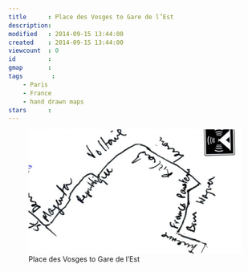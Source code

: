 ```yaml
---
title      : Place des Vosges to Gare de l’Est
description: 
modified   : 2014-09-15 13:44:00
created    : 2014-09-15 13:44:00
viewcount  : 0
id         : 
gmap       : 
tags        :
    - Paris
    - France
    - hand drawn maps
stars      : 
---
```


<figure>
    <img src="img/img053.png">
    <figcaption>Place des Vosges to Gare de l’Est</figcaption>
</figure>

